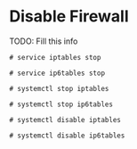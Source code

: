 # Disable Firewall

TODO: Fill this info

```
# service iptables stop

# service ip6tables stop
```

```
# systemctl stop iptables

# systemctl stop ip6tables
```

```
# systemctl disable iptables

# systemctl disable ip6tables
```